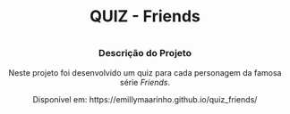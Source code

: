 <h1 align="center"> QUIZ - Friends <h1>
  
  <h3 align="center">Descrição do Projeto </h3>
<p align="center">Neste projeto foi desenvolvido um quiz para cada personagem da famosa série <i>Friends</i>.</p>
  <p align="center">Disponível em: https://emillymaarinho.github.io/quiz_friends/ </p>
  
